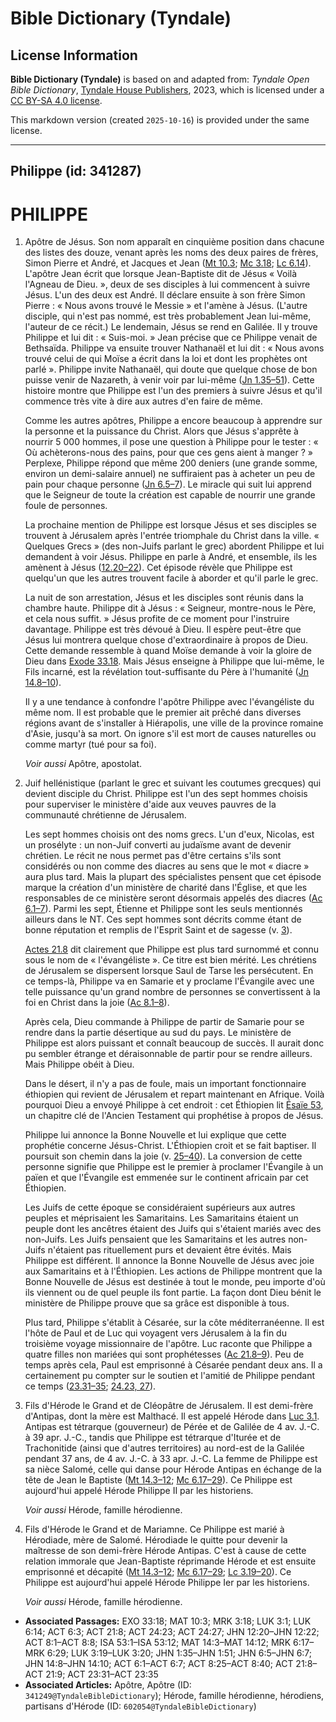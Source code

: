 # Bible Dictionary (Tyndale)

## License Information

**Bible Dictionary (Tyndale)** is based on and adapted from: _Tyndale Open Bible Dictionary_, [Tyndale House Publishers](https://tyndaleopenresources.com/), 2023, which is licensed under a [CC BY-SA 4.0 license](https://creativecommons.org/licenses/by-sa/4.0/legalcode.en).

This markdown version (created `2025-10-16`) is provided under the same license.



--------------------------------

## Philippe (id: 341287)

PHILIPPE
========

1. Apôtre de Jésus. Son nom apparaît en cinquième position dans chacune des listes des douze, venant après les noms des deux paires de frères, Simon Pierre et André, et Jacques et Jean ([Mt 10\.3](https://ref.ly/Matt10:3); [Mc 3\.18](https://ref.ly/Mark3:18); [Lc 6\.14](https://ref.ly/Luke6:14)). L'apôtre Jean écrit que lorsque Jean\-Baptiste dit de Jésus « Voilà l'Agneau de Dieu. », deux de ses disciples à lui commencent à suivre Jésus. L'un des deux est André. Il déclare ensuite à son frère Simon Pierre : « Nous avons trouvé le Messie » et l'amène à Jésus. (L'autre disciple, qui n'est pas nommé, est très probablement Jean lui\-même, l'auteur de ce récit.) Le lendemain, Jésus se rend en Galilée. Il y trouve Philippe et lui dit : « Suis\-moi. » Jean précise que ce Philippe venait de Bethsaïda. Philippe va ensuite trouver Nathanaël et lui dit : « Nous avons trouvé celui de qui Moïse a écrit dans la loi et dont les prophètes ont parlé ». Philippe invite Nathanaël, qui doute que quelque chose de bon puisse venir de Nazareth, à venir voir par lui\-même ([Jn 1\.35–51](https://ref.ly/John1:35-John1:51)). Cette histoire montre que Philippe est l'un des premiers à suivre Jésus et qu'il commence très vite à dire aux autres d'en faire de même.

    Comme les autres apôtres, Philippe a encore beaucoup à apprendre sur la personne et la puissance du Christ. Alors que Jésus s'apprête à nourrir 5 000 hommes, il pose une question à Philippe pour le tester : « Où achèterons\-nous des pains, pour que ces gens aient à manger ? » Perplexe, Philippe répond que même 200 deniers (une grande somme, environ un demi\-salaire annuel) ne suffiraient pas à acheter un peu de pain pour chaque personne ([Jn 6\.5–7](https://ref.ly/John6:5-John6:7)). Le miracle qui suit lui apprend que le Seigneur de toute la création est capable de nourrir une grande foule de personnes.

    La prochaine mention de Philippe est lorsque Jésus et ses disciples se trouvent à Jérusalem après l'entrée triomphale du Christ dans la ville. « Quelques Grecs » (des non\-Juifs parlant le grec) abordent Philippe et lui demandent à voir Jésus. Philippe en parle à André, et ensemble, ils les amènent à Jésus ([12\.20–22](https://ref.ly/John12:20-John12:22)). Cet épisode révèle que Philippe est quelqu'un que les autres trouvent facile à aborder et qu'il parle le grec.

    La nuit de son arrestation, Jésus et les disciples sont réunis dans la chambre haute. Philippe dit à Jésus : « Seigneur, montre\-nous le Père, et cela nous suffit. » Jésus profite de ce moment pour l'instruire davantage. Philippe est très dévoué à Dieu. Il espère peut\-être que Jésus lui montrera quelque chose d'extraordinaire à propos de Dieu. Cette demande ressemble à quand Moïse demande à voir la gloire de Dieu dans [Exode 33\.18](https://ref.ly/Exod33:18). Mais Jésus enseigne à Philippe que lui\-même, le Fils incarné, est la révélation tout\-suffisante du Père à l'humanité ([Jn 14\.8–10](https://ref.ly/John14:8-John14:10)).

    Il y a une tendance à confondre l'apôtre Philippe avec l'évangéliste du même nom. Il est probable que le premier ait prêché dans diverses régions avant de s'installer à Hiérapolis, une ville de la province romaine d'Asie, jusqu'à sa mort. On ignore s'il est mort de causes naturelles ou comme martyr (tué pour sa foi).

    *Voir aussi* Apôtre, apostolat.

2. Juif hellénistique (parlant le grec et suivant les coutumes grecques) qui devient disciple du Christ. Philippe est l'un des sept hommes choisis pour superviser le ministère d'aide aux veuves pauvres de la communauté chrétienne de Jérusalem.

    Les sept hommes choisis ont des noms grecs. L'un d'eux, Nicolas, est un prosélyte : un non\-Juif converti au judaïsme avant de devenir chrétien. Le récit ne nous permet pas d'être certains s'ils sont considérés ou non comme des diacres au sens que le mot « diacre » aura plus tard. Mais la plupart des spécialistes pensent que cet épisode marque la création d'un ministère de charité dans l'Église, et que les responsables de ce ministère seront désormais appelés des diacres ([Ac 6\.1–7](https://ref.ly/Acts6:1-Acts6:7)). Parmi les sept, Étienne et Philippe sont les seuls mentionnés ailleurs dans le NT. Ces sept hommes sont décrits comme étant de bonne réputation et remplis de l'Esprit Saint et de sagesse (v. [3](https://ref.ly/Acts6:3)).

    [Actes 21\.8](https://ref.ly/Acts21:8) dit clairement que Philippe est plus tard surnommé et connu sous le nom de « l'évangéliste ». Ce titre est bien mérité. Les chrétiens de Jérusalem se dispersent lorsque Saul de Tarse les persécutent. En ce temps\-là, Philippe va en Samarie et y proclame l'Évangile avec une telle puissance qu'un grand nombre de personnes se convertissent à la foi en Christ dans la joie ([Ac 8\.1–8](https://ref.ly/Acts8:1-Acts8:8)).

    Après cela, Dieu commande à Philippe de partir de Samarie pour se rendre dans la partie désertique au sud du pays. Le ministère de Philippe est alors puissant et connaît beaucoup de succès. Il aurait donc pu sembler étrange et déraisonnable de partir pour se rendre ailleurs. Mais Philippe obéit à Dieu.

    Dans le désert, il n'y a pas de foule, mais un important fonctionnaire éthiopien qui revient de Jérusalem et repart maintenant en Afrique. Voilà pourquoi Dieu a envoyé Philippe à cet endroit : cet Éthiopien lit [Ésaïe 53](https://ref.ly/Isa53:1-Isa53:12), un chapitre clé de l'Ancien Testament qui prophétise à propos de Jésus.

    Philippe lui annonce la Bonne Nouvelle et lui explique que cette prophétie concerne Jésus\-Christ. L'Éthiopien croit et se fait baptiser. Il poursuit son chemin dans la joie (v. [25–40](https://ref.ly/Acts8:25-Acts8:40)). La conversion de cette personne signifie que Philippe est le premier à proclamer l'Évangile à un païen et que l'Évangile est emmenée sur le continent africain par cet Éthiopien.

    Les Juifs de cette époque se considéraient supérieurs aux autres peuples et méprisaient les Samaritains. Les Samaritains étaient un peuple dont les ancêtres étaient des Juifs qui s'étaient mariés avec des non\-Juifs. Les Juifs pensaient que les Samaritains et les autres non\-Juifs n'étaient pas rituellement purs et devaient être évités. Mais Philippe est différent. Il annonce la Bonne Nouvelle de Jésus avec joie aux Samaritains et à l'Éthiopien. Les actions de Philippe montrent que la Bonne Nouvelle de Jésus est destinée à tout le monde, peu importe d'où ils viennent ou de quel peuple ils font partie. La façon dont Dieu bénit le ministère de Philippe prouve que sa grâce est disponible à tous.

    Plus tard, Philippe s'établit à Césarée, sur la côte méditerranéenne. Il est l'hôte de Paul et de Luc qui voyagent vers Jérusalem à la fin du troisième voyage missionnaire de l'apôtre. Luc raconte que Philippe a quatre filles non mariées qui sont prophétesses ([Ac 21\.8–9](https://ref.ly/Acts21:8-Acts21:9)). Peu de temps après cela, Paul est emprisonné à Césarée pendant deux ans. Il a certainement pu compter sur le soutien et l'amitié de Philippe pendant ce temps ([23\.31–35](https://ref.ly/Acts23:31-Acts23:35); [24\.23, 27](https://ref.ly/Acts24:23,Acts24:27)).

3. Fils d'Hérode le Grand et de Cléopâtre de Jérusalem. Il est demi\-frère d'Antipas, dont la mère est Malthacé. Il est appelé Hérode dans [Luc 3\.1](https://ref.ly/Luke3:1). Antipas est tétrarque (gouverneur) de Pérée et de Galilée de 4 av. J.\-C. à 39 apr. J.\-C., tandis que Philippe est tétrarque d'Iturée et de Trachonitide (ainsi que d'autres territoires) au nord\-est de la Galilée pendant 37 ans, de 4 av. J.\-C. à 33 apr. J.\-C. La femme de Philippe est sa nièce Salomé, celle qui danse pour Hérode Antipas en échange de la tête de Jean le Baptiste ([Mt 14\.3–12](https://ref.ly/Matt14:3-Matt14:12); [Mc 6\.17–29](https://ref.ly/Mark6:17-Mark6:29)). Ce Philippe est aujourd'hui appelé Hérode Philippe II par les historiens.

    *Voir aussi* Hérode, famille hérodienne.

4. Fils d'Hérode le Grand et de Mariamne. Ce Philippe est marié à Hérodiade, mère de Salomé. Hérodiade le quitte pour devenir la maîtresse de son demi\-frère Hérode Antipas. C'est à cause de cette relation immorale que Jean\-Baptiste réprimande Hérode et est ensuite emprisonné et décapité ([Mt 14\.3–12](https://ref.ly/Matt14:3-Matt14:12); [Mc 6\.17–29](https://ref.ly/Mark6:17-Mark6:29); [Lc 3\.19–20](https://ref.ly/Luke3:19-Luke3:20)). Ce Philippe est aujourd'hui appelé Hérode Philippe Ier par les historiens.

    *Voir aussi* Hérode, famille hérodienne.

* **Associated Passages:** EXO 33:18; MAT 10:3; MRK 3:18; LUK 3:1; LUK 6:14; ACT 6:3; ACT 21:8; ACT 24:23; ACT 24:27; JHN 12:20–JHN 12:22; ACT 8:1–ACT 8:8; ISA 53:1–ISA 53:12; MAT 14:3–MAT 14:12; MRK 6:17–MRK 6:29; LUK 3:19–LUK 3:20; JHN 1:35–JHN 1:51; JHN 6:5–JHN 6:7; JHN 14:8–JHN 14:10; ACT 6:1–ACT 6:7; ACT 8:25–ACT 8:40; ACT 21:8–ACT 21:9; ACT 23:31–ACT 23:35
* **Associated Articles:** Apôtre, Apôtre (ID: `341249@TyndaleBibleDictionary`); Hérode, famille hérodienne, hérodiens, partisans d'Hérode (ID: `602054@TyndaleBibleDictionary`)


